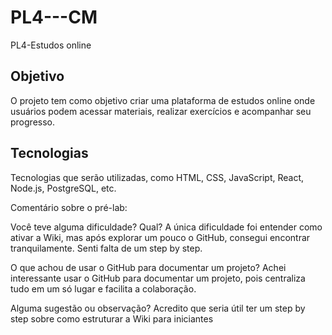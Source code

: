 # PL4---CM
PL4-Estudos online   

## Objetivo  
O projeto tem como objetivo criar uma plataforma de estudos online onde usuários podem acessar materiais, realizar exercícios e acompanhar seu progresso.

## Tecnologias  
Tecnologias que serão utilizadas, como HTML, CSS, JavaScript, React, Node.js, PostgreSQL, etc.

Comentário sobre o pré-lab:

Você teve alguma dificuldade? Qual?
A única dificuldade foi entender como ativar a Wiki, mas após explorar um pouco o GitHub, consegui encontrar tranquilamente. Senti falta de um step by step.

O que achou de usar o GitHub para documentar um projeto?
Achei interessante usar o GitHub para documentar um projeto, pois centraliza tudo em um só lugar e facilita a colaboração.

Alguma sugestão ou observação?
Acredito que seria útil ter um step by step sobre como estruturar a Wiki para iniciantes
